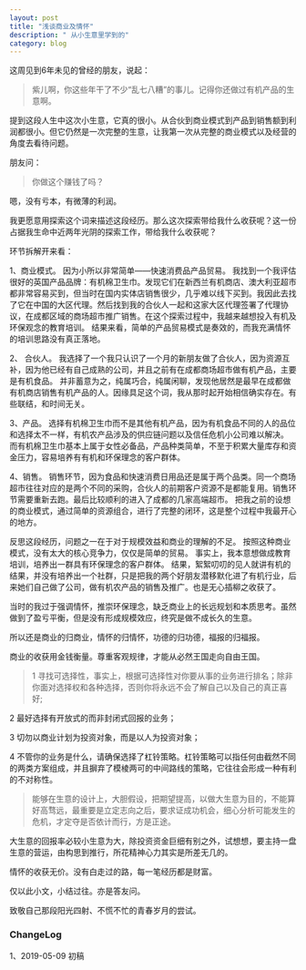 ```yaml
---
layout: post
title: "浅谈商业及情怀"
description: " 从小生意里学到的"
category: blog
---
```



这周见到6年未见的曾经的朋友，说起：

> 紫儿啊，你这些年干了不少“乱七八糟”的事儿。记得你还做过有机产品的生意啊。

提到这段人生中这次小生意，它真的很小。从合伙到商业模式到产品到销售额到利润都很小。但它仍然是一次完整的生意，让我第一次从完整的商业模式以及经营的角度去看待问题。



朋友问：

> 你做这个赚钱了吗？

嗯，没有亏本，有微薄的利润。



我更愿意用探索这个词来描述这段经历。那么这次探索带给我什么收获呢？这一份占据我生命中近两年光阴的探索工作，带给我什么收获呢？ 



环节拆解开来看：



1、商业模式。 因为小所以非常简单——快速消费品产品贸易。 我找到一个我评估很好的英国产品品牌：有机棉卫生巾。发现它们在新西兰有机商店、澳大利亚超市都非常容易买到，但当时在国内实体店销售很少，几乎难以线下买到。我因此去找了它在中国的大区代理。然后找到我的合伙人一起和这家大区代理签署了代理协议，在成都区域的商场超市推广销售。在这个探索过程中，我越来越想投入有机及环保观念的教育培训。 结果来看，简单的产品贸易模式是奏效的，而我充满情怀的培训思路没有真正落地。



2、 合伙人。 我选择了一个我只认识了一个月的新朋友做了合伙人，因为资源互补，因为他已经有自己成熟的公司，并且之前有在成都商场超市做有机产品，主要是有机食品。 并非蓄意为之，纯属巧合，纯属闲聊，发现他居然是最早在成都做有机商店销售有机产品的人。因缘具足这个词，我从那时起开始相信确实存在。有些联结，和时间无关。



3、产品。 选择有机棉卫生巾而不是其他有机产品，因为有机食品不同的人的品位和选择太不一样，有机农产品涉及的供应链问题以及信任危机小公司难以解决。 而有机棉卫生巾基本上属于女性必备品，产品种类简单，不至于积累大量库存和资金压力，容易培养有有机和环保理念的客户群体。



4、销售。 销售环节，因为食品和快速消费日用品还是属于两个品类。同一个商场超市往往对应的是两个不同的采购，合伙人的前期客户资源不是都能复用。销售环节需要重新去跑。最后比较顺利的进入了成都的几家高端超市。 把我之前的设想的商业模式，通过简单的资源组合，进行了完整的闭环，这是整个过程中我最开心的地方。



​反思这段经历，问题之一在于对于规模效益和商业的理解的不足。 按照这种商业模式，没有太大的核心竞争力，仅仅是简单的贸易。 事实上，我本意想做成教育培训，培养出一群具有环保理念的客户群体。 结果，絮絮叨叨的见人就讲有机的结果，并没有培养出一个社群，只是把我的两个好朋友潜移默化进了有机行业，后来她们自己做了公司，做有机农产品的销售及推广。也是无心插柳之收获了。



当时的我过于强调情怀，推崇环保理念，缺乏商业上的长远规划和本质思考。虽然做到了盈亏平衡，但是没有形成规模效应，终究是做不成长久的生意。



所以还是商业的归商业，情怀的归情怀，功德的归功德，福报的归福报。


商业的收获用金钱衡量。尊重客观规律，才能从必然王国走向自由王国。

> 1 寻找可选择性，事实上，根据可选择性对你要从事的业务进行排名；除非你面对选择权和各种选择，否则你将永远不会了解自己以及自己的真正喜好;

  2 最好选择有开放式的而非封闭式回报的业务；
  
  3 切勿以商业计划为投资对象，而是以人为投资对象；
  
  4 不管你的业务是什么，请确保选择了杠铃策略。杠铃策略可以指任何由截然不同的两类方案组成，并且摒弃了模棱两可的中间路线的策略，它往往会形成一种有利的不对称性。

> 能够在生意的设计上，大胆假设，把期望提高，以做大生意为目的，不能算好高骛远，最重要是立定志向之后，要求证成功机会，细心分析可能发生的危机，才定夺是否依计而行，方是正途。

大生意的回报率必较小生意为大，除投资资金巨细有别之外，试想想，要主持一盘生意的营运，由构思到推行，所花精神心力其实是所差无几的。


情怀的收获无价。没有白走过的路，每一笔经历都是财富。



仅以此小文，小结过往。亦是答友问。

致敬自己那段阳光四射、不慌不忙的青春岁月的尝试。

### ChangeLog

1、2019-05-09 初稿

